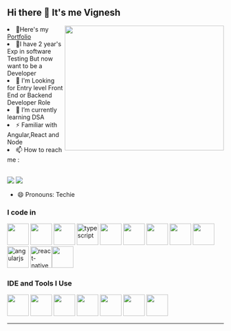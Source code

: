 ## Hi there 👋 It's me Vignesh

<img align="right" width="370" height="290" src="https://i.pinimg.com/originals/47/f0/34/47f0342cec72b800463bf003eac1257e.gif">
<li>🔭Here's my <a href='https://vignesh-vicky1.github.io/Website'>Portfolio</a> </li>
<li>💬I have 2 year's Exp in software Testing But now want to be a Developer</li>
<li>🤔 I'm Looking for Entry level Front End or Backend Developer Role</li>
<li>🌱 I’m currently learning DSA</li>
<li>⚡ Familiar with Angular,React and Node</li>
<li>📫 How to reach me :</li>

<br /> [<img src="https://img.shields.io/badge/LinkedIn-0077B5?style=for-the-badge&logo=linkedin&logoColor=white" />](https://www.linkedin.com/in/bala-vignesh-r-a97670226/) [<img src="https://img.shields.io/badge/WhatsApp-25D366?style=for-the-badge&logo=whatsapp&logoColor=white">](https://wa.me/918825559375)

- 😄 Pronouns: Techie

### I code in

<img height="50" width="50" src="https://img.icons8.com/color/48/000000/html-5.png" /> <img height="50" width="50" src="https://img.icons8.com/color/48/000000/css3.png" /> <img height="50" width="50" src="https://img.icons8.com/color/48/000000/bootstrap.png" /> <img width="50" height="50" src="https://img.icons8.com/color/48/typescript.png" alt="typescript"/>
<img height="50" width="50" src="https://img.icons8.com/color/48/000000/javascript.png"/> <img height="50" width="50" src="https://img.icons8.com/color/48/000000/google-firebase-console.png"/> <img height="50" width="50" src="https://img.icons8.com/color/48/000000/mysql-logo.png"/> <img height="50" width="50" src="https://img.icons8.com/color/48/000000/mongodb.png"/> <img height="50" width="50" src="https://img.icons8.com/color/48/000000/nodejs.png"/> <img width="50" height="50" src="https://img.icons8.com/color/48/angularjs.png" alt="angularjs"/> <img width="50" height="50" src="https://img.icons8.com/color/48/react-native.png" alt="react-native"/><img height="50" width="50" src="https://img.icons8.com/color/48/000000/java-coffee-cup-logo.png" />

### IDE and Tools I Use

<img height="50" width="50" src="https://img.icons8.com/color/48/000000/visual-studio-code-2019.png"/> <img height="50" width="50" src="https://img.icons8.com/color/50/000000/git.png"/> <img height="50" src="https://img.icons8.com/officel/480/null/java-eclipse.png"/> <img height="50" width="50" src="https://img.icons8.com/doodle/48/000000/adobe-photoshop.png"/> <img height="50" width="50" src="https://img.icons8.com/color/48/000000/figma--v1.png"/> <img height="50" src="https://img.shields.io/badge/Netlify-00C7B7?style=for-the-badge&logo=netlify&logoColor=white"/> <img height="50" src="https://img.shields.io/badge/Adobe%20XD-FF61F6?style=for-the-badge&logo=Adobe%20XD&logoColor=white"/>

---

